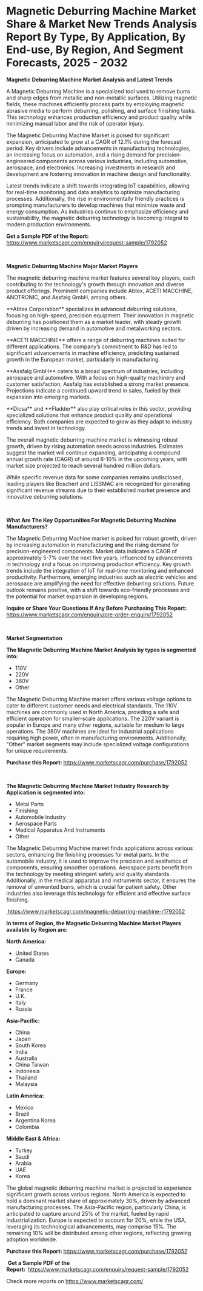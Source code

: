 <p><h1>Magnetic Deburring Machine Market Share & Market New Trends Analysis Report By Type, By Application, By End-use, By Region, And Segment Forecasts, 2025 - 2032</h1></p><p><strong>Magnetic Deburring Machine Market Analysis and Latest Trends</strong></p>
<p><p>A Magnetic Deburring Machine is a specialized tool used to remove burrs and sharp edges from metallic and non-metallic surfaces. Utilizing magnetic fields, these machines efficiently process parts by employing magnetic abrasive media to perform deburring, polishing, and surface finishing tasks. This technology enhances production efficiency and product quality while minimizing manual labor and the risk of operator injury.</p><p>The Magnetic Deburring Machine Market is poised for significant expansion, anticipated to grow at a CAGR of 12.1% during the forecast period. Key drivers include advancements in manufacturing technologies, an increasing focus on automation, and a rising demand for precision-engineered components across various industries, including automotive, aerospace, and electronics. Increasing investments in research and development are fostering innovation in machine design and functionality.</p><p>Latest trends indicate a shift towards integrating IoT capabilities, allowing for real-time monitoring and data analytics to optimize manufacturing processes. Additionally, the rise in environmentally friendly practices is prompting manufacturers to develop machines that minimize waste and energy consumption. As industries continue to emphasize efficiency and sustainability, the magnetic deburring technology is becoming integral to modern production environments.</p></p>
<p><strong>Get a Sample PDF of the Report:&nbsp;</strong> <a href="https://www.marketscagr.com/enquiry/request-sample/1792052?utm_campaign=2306&utm_medium=2&utm_source=Github&utm_content=ia&utm_term=20022025&utm_id=magnetic-deburring-machine">https://www.marketscagr.com/enquiry/request-sample/1792052</a></p>
<p>&nbsp;</p>
<p><strong>Magnetic Deburring Machine Major Market Players</strong></p>
<p><p>The magnetic deburring machine market features several key players, each contributing to the technology's growth through innovation and diverse product offerings. Prominent companies include Abtex, ACETI MACCHINE, ANOTRONIC, and Assfalg GmbH, among others.</p><p>**Abtex Corporation** specializes in advanced deburring solutions, focusing on high-speed, precision equipment. Their innovation in magnetic deburring has positioned them as a market leader, with steady growth driven by increasing demand in automotive and metalworking sectors.</p><p>**ACETI MACCHINE** offers a range of deburring machines suited for different applications. The company’s commitment to R&D has led to significant advancements in machine efficiency, predicting sustained growth in the European market, particularly in manufacturing.</p><p>**Assfalg GmbH** caters to a broad spectrum of industries, including aerospace and automotive. With a focus on high-quality machinery and customer satisfaction, Assfalg has established a strong market presence. Projections indicate a continued upward trend in sales, fueled by their expansion into emerging markets.</p><p>**Dicsa** and **Fladder** also play critical roles in this sector, providing specialized solutions that enhance product quality and operational efficiency. Both companies are expected to grow as they adapt to industry trends and invest in technology.</p><p>The overall magnetic deburring machine market is witnessing robust growth, driven by rising automation needs across industries. Estimates suggest the market will continue expanding, anticipating a compound annual growth rate (CAGR) of around 8-10% in the upcoming years, with market size projected to reach several hundred million dollars. </p><p>While specific revenue data for some companies remains undisclosed, leading players like Boschert and LISSMAC are recognized for generating significant revenue streams due to their established market presence and innovative deburring solutions.</p></p>
<p>&nbsp;</p>
<p><strong>What Are The Key Opportunities For Magnetic Deburring Machine Manufacturers?</strong></p>
<p><p>The Magnetic Deburring Machine market is poised for robust growth, driven by increasing automation in manufacturing and the rising demand for precision-engineered components. Market data indicates a CAGR of approximately 5-7% over the next five years, influenced by advancements in technology and a focus on improving production efficiency. Key growth trends include the integration of IoT for real-time monitoring and enhanced productivity. Furthermore, emerging industries such as electric vehicles and aerospace are amplifying the need for effective deburring solutions. Future outlook remains positive, with a shift towards eco-friendly processes and the potential for market expansion in developing regions.</p></p>
<p><strong>Inquire or Share Your Questions If Any Before Purchasing This Report:</strong> <a href="https://www.marketscagr.com/enquiry/pre-order-enquiry/1792052?utm_campaign=2306&utm_medium=2&utm_source=Github&utm_content=ia&utm_term=20022025&utm_id=magnetic-deburring-machine">https://www.marketscagr.com/enquiry/pre-order-enquiry/1792052</a></p>
<p>&nbsp;</p>
<p><strong>Market Segmentation</strong></p>
<p><strong>The Magnetic Deburring Machine Market Analysis by types is segmented into:</strong></p>
<p><ul><li>110V</li><li>220V</li><li>380V</li><li>Other</li></ul></p>
<p><p>The Magnetic Deburring Machine market offers various voltage options to cater to different customer needs and electrical standards. The 110V machines are commonly used in North America, providing a safe and efficient operation for smaller-scale applications. The 220V variant is popular in Europe and many other regions, suitable for medium to large operations. The 380V machines are ideal for industrial applications requiring high power, often in manufacturing environments. Additionally, "Other" market segments may include specialized voltage configurations for unique requirements.</p></p>
<p><strong>Purchase this Report:&nbsp;</strong><a href="https://www.marketscagr.com/purchase/1792052?utm_campaign=2306&utm_medium=2&utm_source=Github&utm_content=ia&utm_term=20022025&utm_id=magnetic-deburring-machine">https://www.marketscagr.com/purchase/1792052</a></p>
<p>&nbsp;</p>
<p><strong>The Magnetic Deburring Machine Market Industry Research by Application is segmented into:</strong></p>
<p><ul><li>Metal Parts</li><li>Finishing</li><li>Automobile Industry</li><li>Aerospace Parts</li><li>Medical Apparatus And Instruments</li><li>Other</li></ul></p>
<p><p>The Magnetic Deburring Machine market finds applications across various sectors, enhancing the finishing processes for metal parts. In the automobile industry, it is used to improve the precision and aesthetics of components, ensuring smoother operations. Aerospace parts benefit from the technology by meeting stringent safety and quality standards. Additionally, in the medical apparatus and instruments sector, it ensures the removal of unwanted burrs, which is crucial for patient safety. Other industries also leverage this technology for efficient and effective surface finishing.</p></p>
<p><a href="https://www.marketscagr.com/magnetic-deburring-machine-r1792052?utm_campaign=2306&utm_medium=2&utm_source=Github&utm_content=ia&utm_term=20022025&utm_id=magnetic-deburring-machine">&nbsp;https://www.marketscagr.com/magnetic-deburring-machine-r1792052</a></p>
<p><strong>In terms of Region, the Magnetic Deburring Machine Market Players available by Region are:</strong></p>
<p>
    <p> <strong> North America: </strong>
        <ul>
            <li>United States</li>
            <li>Canada</li>
        </ul>
        </p> 
    <p> <strong> Europe: </strong>
        <ul>
            <li>Germany</li>
            <li>France</li>
            <li>U.K.</li>
            <li>Italy</li>
            <li>Russia</li>
        </ul>
        </p> 
    <p> <strong> Asia-Pacific: </strong>
        <ul>
            <li>China</li>
            <li>Japan</li>
            <li>South Korea</li>
            <li>India</li>
            <li>Australia</li>
            <li>China Taiwan</li>
            <li>Indonesia</li>
            <li>Thailand</li>
            <li>Malaysia</li>
        </ul>
        </p> 
    <p> <strong> Latin America: </strong>
        <ul>
            <li>Mexico</li>
            <li>Brazil</li>
            <li>Argentina Korea</li>
            <li>Colombia</li>
        </ul>
        </p> 
    <p> <strong> Middle East & Africa: </strong>
        <ul>
            <li>Turkey</li>
            <li>Saudi</li>
            <li>Arabia</li>
            <li>UAE</li>
            <li>Korea</li>
        </ul>
    </p>
    </p>
<p><p>The global magnetic deburring machine market is projected to experience significant growth across various regions. North America is expected to hold a dominant market share of approximately 30%, driven by advanced manufacturing processes. The Asia-Pacific region, particularly China, is anticipated to capture around 25% of the market, fueled by rapid industrialization. Europe is expected to account for 20%, while the USA, leveraging its technological advancements, may comprise 15%. The remaining 10% will be distributed among other regions, reflecting growing adoption worldwide.</p></p>
<p><strong>Purchase this Report: </strong><a href="https://www.marketscagr.com/purchase/1792052?utm_campaign=2306&utm_medium=2&utm_source=Github&utm_content=ia&utm_term=20022025&utm_id=magnetic-deburring-machine">https://www.marketscagr.com/purchase/1792052</a></p>
<p>&nbsp;<strong>Get a Sample PDF of the Report:&nbsp;&nbsp;</strong><a href="https://www.marketscagr.com/enquiry/request-sample/1792052?utm_campaign=2306&utm_medium=2&utm_source=Github&utm_content=ia&utm_term=20022025&utm_id=magnetic-deburring-machine">https://www.marketscagr.com/enquiry/request-sample/1792052</a></p>
<p><strong></strong></p>
<p>Check more reports on <a href="https://www.marketscagr.com/?utm_campaign=2306&utm_medium=2&utm_source=Github&utm_content=ia&utm_term=20022025&utm_id=magnetic-deburring-machine">https://www.marketscagr.com/</a></p>